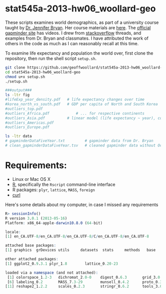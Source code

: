 stat545a-2013-hw06_woollard-geo
======

These scripts examines world demographics, as part of a university course taught by [Dr. Jennifer Bryan](http://www.stat.ubc.ca/~jenny/). 
Her course materials are [here](https://github.com/jennybc/STAT545A). 
The [official gapminder site](http://www.gapminder.org/) has videos.
I drew from [stackoverflow](http://stackoverflow.com/) threads, and examples from Dr. Bryan and classmates. I have attributed the work of others in the code as much as I can reasonably recall at this time.

To examine life expectancy and population the world over, first clone the repository, then run the shell script `setup.sh`. 

```bash
git clone https://github.com/geoffwoollard/stat545a-2013-hw06_woollard-geo.git
cd stat545a-2013-hw06_woollard-geo
chmod u+x setup.sh
./setup.sh

###output###
ls -ltr	fig
#lifeExp_year_density.pdf	# life expectancy changes over time
#korea_north_vs_south.pdf	# GDP per capita of North and South Korea
#outliers_top.pdf
#outliers_Africa.pdf			# ... for respective continents
#outliers_Asia.pdf			# linear model (life expectancy ~ year), comparing robust and ordinary methods
#outliers_Americas.pdf
#outliers_Europe.pdf

ls -ltr data
# gapminderDataFiveYear.txt			# gapminder data from Dr. Bryan
# clean_gapminderDataFiveYear.tsv	# cleaned gapminder data without Oceania (New Zealand and Australia)
```

# Requirements:
* Linux or Mac OS X
* [R](http://www.r-project.org/), specifically the `Rscript` command-line interface
* R packages: `plyr`, `lattice`, `MASS`, `foreign`
* [curl](http://linux.about.com/od/commands/l/blcmdl1_curl.htm)


Here's some details about my computer, in case I missed any requirements
```r
R> sessionInfo()
R version 3.0.1 (2013-05-16)
Platform: x86_64-apple-darwin10.8.0 (64-bit)

locale:
[1] en_CA.UTF-8/en_CA.UTF-8/en_CA.UTF-8/C/en_CA.UTF-8/en_CA.UTF-8

attached base packages:
[1] graphics  grDevices utils     datasets  stats     methods   base     

other attached packages:
[1] ggplot2_0.9.3.1 plyr_1.8        lattice_0.20-23

loaded via a namespace (and not attached):
 [1] colorspace_1.2-3   dichromat_2.0-0    digest_0.6.3       grid_3.0.1         gtable_0.1.2      
 [6] labeling_0.2       MASS_7.3-29        munsell_0.4.2      proto_0.3-10       RColorBrewer_1.0-5
[11] reshape2_1.2.2     scales_0.2.3       stringr_0.6.2      tools_3.0.1 
``` 
